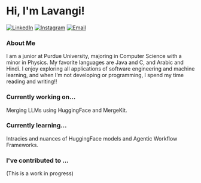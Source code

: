 # Hi, I'm Lavangi! 
[![LinkedIn](https://img.shields.io/badge/LinkedIn-F08486?style=for-the-badge&logo=linkedin&logoColor=white)](https://www.linkedin.com/in/lavangiYadava/)
[![Instagram](https://img.shields.io/badge/Instagram-EB5b5E?style=for-the-badge&logo=instagram&logoColor=white)](https://www.instagram.com/lavangi.yadava/)
[![Email](https://img.shields.io/badge/Email-E83A3E?style=for-the-badge&logo=gmail&logoColor=white)](mailto:lyadava@purdue.edu)
### About Me 
I am a junior at Purdue University, majoring in Computer Science with a minor in Physics. My favorite languages are Java and C, and Arabic and Hindi. I enjoy exploring all applications of software engineering and machine learning, and when I’m not developing or programming, I spend my time reading and writing!!

### Currently working on...
Merging LLMs using HuggingFace and MergeKit.

### Currently learning...
Intracies and nuances of HuggingFace models and Agentic Workflow Frameworks.

### I've contributed to ...
(This is a work in progress)

